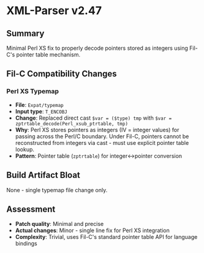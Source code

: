 # XML-Parser v2.47

## Summary
Minimal Perl XS fix to properly decode pointers stored as integers using Fil-C's pointer table mechanism.

## Fil-C Compatibility Changes

### Perl XS Typemap
- **File**: `Expat/typemap`
- **Input type**: `T_ENCOBJ`
- **Change**: Replaced direct cast `$var = ($type) tmp` with `$var = zptrtable_decode(Perl_xsub_ptrtable, tmp)`
- **Why**: Perl XS stores pointers as integers (IV = integer values) for passing across the Perl/C boundary. Under Fil-C, pointers cannot be reconstructed from integers via cast - must use explicit pointer table lookup.
- **Pattern**: Pointer table (`zptrtable`) for integer↔pointer conversion

## Build Artifact Bloat
None - single typemap file change only.

## Assessment
- **Patch quality**: Minimal and precise
- **Actual changes**: Minor - single line fix for Perl XS integration
- **Complexity**: Trivial, uses Fil-C's standard pointer table API for language bindings
